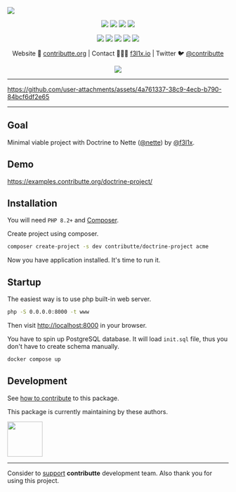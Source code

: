 ![](https://heatbadger.now.sh/github/readme/contributte/doctrine-project/)

<p align=center>
  <a href="https://github.com/contributte/doctrine-project/actions"><img src="https://badgen.net/github/checks/contributte/doctrine-project/master"></a>
  <a href="https://coveralls.io/r/contributte/doctrine-project"><img src="https://badgen.net/coveralls/c/github/contributte/doctrine-project"></a>
  <a href="https://packagist.org/packages/contributte/doctrine-project"><img src="https://badgen.net/packagist/dm/contributte/doctrine-project"></a>
  <a href="https://packagist.org/packages/contributte/doctrine-project"><img src="https://badgen.net/packagist/v/contributte/doctrine-project"></a>
</p>
<p align=center>
  <a href="https://packagist.org/packages/contributte/doctrine-project"><img src="https://badgen.net/packagist/php/contributte/doctrine-project"></a>
  <a href="https://github.com/contributte/doctrine-project"><img src="https://badgen.net/github/license/contributte/doctrine-project"></a>
  <a href="https://bit.ly/ctteg"><img src="https://badgen.net/badge/support/gitter/cyan"></a>
  <a href="https://bit.ly/cttfo"><img src="https://badgen.net/badge/support/forum/yellow"></a>
  <a href="https://contributte.org/partners.html"><img src="https://badgen.net/badge/sponsor/donations/F96854"></a>
</p>

<p align=center>
Website 🚀 <a href="https://contributte.org">contributte.org</a> | Contact 👨🏻‍💻 <a href="https://f3l1x.io">f3l1x.io</a> | Twitter 🐦 <a href="https://twitter.com/contributte">@contributte</a>
</p>

<p align=center>
	<img src="https://api.microlink.io?url=https%3A%2F%2Fexamples.contributte.org%2Fdoctrine-project%2F&overlay.browser=light&screenshot=true&meta=false&embed=screenshot.url"></img>
</p>

----

https://github.com/user-attachments/assets/4a761337-38c9-4ecb-b790-84bcf6df2e65

-----

## Goal

Minimal viable project with Doctrine to Nette ([@nette](https://github.com/nette)) by [@f3l1x](https://github.com/f3l1x).

## Demo

https://examples.contributte.org/doctrine-project/

## Installation

You will need `PHP 8.2+` and [Composer](https://getcomposer.org/).

Create project using composer.

```bash
composer create-project -s dev contributte/doctrine-project acme
```

Now you have application installed. It's time to run it.

## Startup

The easiest way is to use php built-in web server.

```bash
php -S 0.0.0.0:8000 -t www
```

Then visit [http://localhost:8000](http://localhost:8000) in your browser.

You have to spin up PostgreSQL database. It will load `init.sql` file, thus you don't have to create schema manually.

```bash
docker compose up
```

## Development

See [how to contribute](https://contributte.org/contributing.html) to this package.

This package is currently maintaining by these authors.

<a href="https://github.com/f3l1x">
    <img width="80" height="80" src="https://avatars2.githubusercontent.com/u/538058?v=3&s=80">
</a>

-----

Consider to [support](https://contributte.org/partners.html) **contributte** development team.
Also thank you for using this project.
